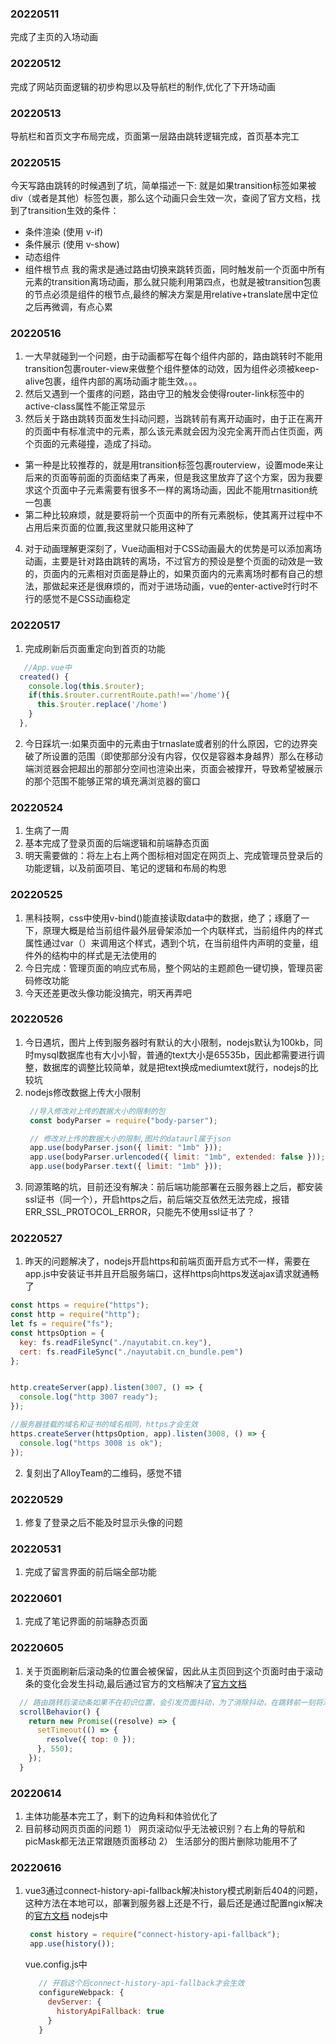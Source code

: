 ### 20220511
完成了主页的入场动画
### 20220512
完成了网站页面逻辑的初步构思以及导航栏的制作,优化了下开场动画
### 20220513
导航栏和首页文字布局完成，页面第一层路由跳转逻辑完成，首页基本完工
### 20220515
今天写路由跳转的时候遇到了坑，简单描述一下:
就是如果transition标签如果被div（或者是其他）标签包裹，那么这个动画只会生效一次，查阅了官方文档，找到了transition生效的条件：
- 条件渲染 (使用 v-if)
- 条件展示 (使用 v-show)
- 动态组件
- 组件根节点
我的需求是通过路由切换来跳转页面，同时触发前一个页面中所有元素的transition离场动画，那么就只能利用第四点，也就是被transition包裹的节点必须是组件的根节点,最终的解决方案是用relative+translate居中定位之后再微调，有点心累
### 20220516
1. 一大早就碰到一个问题，由于动画都写在每个组件内部的，路由跳转时不能用transition包裹router-view来做整个组件整体的动效，因为组件必须被keep-alive包裹，组件内部的离场动画才能生效。。。
2. 然后又遇到一个蛋疼的问题，路由守卫的触发会使得router-link标签中的active-class属性不能正常显示
3. 然后关于路由跳转页面发生抖动问题，当跳转前有离开动画时，由于正在离开的页面中有标准流中的元素，那么该元素就会因为没完全离开而占住页面，两个页面的元素碰撞，造成了抖动。
- 第一种是比较推荐的，就是用transition标签包裹routerview，设置mode来让后来的页面等前面的页面结束了再来，但是我这里放弃了这个方案，因为我要求这个页面中子元素需要有很多不一样的离场动画，因此不能用trnasition统一包裹
- 第二种比较麻烦，就是要将前一个页面中的所有元素脱标，使其离开过程中不占用后来页面的位置,我这里就只能用这种了
4. 对于动画理解更深刻了，Vue动画相对于CSS动画最大的优势是可以添加离场动画，主要是针对路由跳转的离场，不过官方的预设是整个页面的动效是一致的，页面内的元素相对页面是静止的，如果页面内的元素离场时都有自己的想法，那做起来还是很麻烦的，而对于进场动画，vue的enter-active时行时不行的感觉不是CSS动画稳定
### 20220517
1. 完成刷新后页面重定向到首页的功能
```javascript
   //App.vue中
  created() {
    console.log(this.$router);
    if(this.$router.currentRoute.path!=='/home'){
      this.$router.replace('/home')
    }
  },
```
2. 今日踩坑一:如果页面中的元素由于trnaslate或者别的什么原因，它的边界突破了所设置的范围（即使那部分没有内容，仅仅是容器本身越界）那么在移动端浏览器会把超出的那部分空间也渲染出来，页面会被撑开，导致希望被展示的那个范围不能够正常的填充满浏览器的窗口
### 20220524
1. 生病了一周
2. 基本完成了登录页面的后端逻辑和前端静态页面
3. 明天需要做的：将左上右上两个图标相对固定在网页上、完成管理员登录后的功能逻辑，以及前面项目、笔记的逻辑和布局的构思

### 20220525
1. 黑科技啊，css中使用v-bind()能直接读取data中的数据，绝了；琢磨了一下，原理大概是给当前组件最外层骨架添加一个内联样式，当前组件内的样式属性通过var（）来调用这个样式，遇到个坑，在当前组件内声明的变量，组件外的结构中的样式是无法使用的
2. 今日完成：管理页面的响应式布局，整个网站的主题颜色一键切换，管理员密码修改功能
3. 今天还差更改头像功能没搞完，明天再弄吧

### 20220526
1. 今日遇坑，图片上传到服务器时有默认的大小限制，nodejs默认为100kb，同时mysql数据库也有大小小智，普通的text大小是65535b，因此都需要进行调整，数据库的调整比较简单，就是把text换成mediumtext就行，nodejs的比较坑
2. nodejs修改数据上传大小限制
   ```javascript
    //导入修改对上传的数据大小的限制的包
    const bodyParser = require("body-parser");

    // 修改对上传的数据大小的限制,图片的dataurl属于json
    app.use(bodyParser.json({ limit: "1mb" }));
    app.use(bodyParser.urlencoded({ limit: "1mb", extended: false }));
    app.use(bodyParser.text({ limit: "1mb" }));   
   ```
3. 同源策略的坑，目前还没有解决：前后端功能部署在云服务器上之后，都安装ssl证书（同一个），开启https之后，前后端交互依然无法完成，报错ERR_SSL_PROTOCOL_ERROR，只能先不使用ssl证书了？
### 20220527
1. 昨天的问题解决了，nodejs开启https和前端页面开启方式不一样，需要在app.js中安装证书并且开启服务端口，这样https向https发送ajax请求就通畅了
  ```javascript
  const https = require("https");
  const http = require("http");
  let fs = require("fs");
  const httpsOption = {
    key: fs.readFileSync("./nayutabit.cn.key"),
    cert: fs.readFileSync("./nayutabit.cn_bundle.pem")
  };


  http.createServer(app).listen(3007, () => {
    console.log("http 3007 ready");
  });

  //服务器挂载的域名和证书的域名相同，https才会生效
  https.createServer(httpsOption, app).listen(3008, () => {
    console.log("https 3008 is ok");
  });

  ```
2. 复刻出了AlloyTeam的二维码，感觉不错
### 20220529
1. 修复了登录之后不能及时显示头像的问题
### 20220531
1. 完成了留言界面的前后端全部功能
### 20220601
1. 完成了笔记界面的前端静态页面
### 20220605
1. 关于页面刷新后滚动条的位置会被保留，因此从主页回到这个页面时由于滚动条的变化会发生抖动,最后通过官方的文档解决了[官方文档](https://router.vuejs.org/zh/guide/advanced/scroll-behavior.html)
```javascript
  // 路由跳转后滚动条如果不在初识位置，会引发页面抖动，为了消除抖动，在跳转前一刻将滚动条手动初始化
  scrollBehavior() {
    return new Promise((resolve) => {
      setTimeout(() => {
        resolve({ top: 0 });
      }, 550);
    });
  }
```
### 20220614
1. 主体功能基本完工了，剩下的边角料和体验优化了
2. 目前移动网页页面的问题
 1） 网页滚动似乎无法被识别？右上角的导航和picMask都无法正常跟随页面移动
 2） 生活部分的图片删除功能用不了
### 20220616
1. vue3通过connect-history-api-fallback解决history模式刷新后404的问题，这种方法在本地可以，部署到服务器上还是不行，最后还是通过配置ngix解决的[官方文档](https://router.vuejs.org/zh/guide/essentials/history-mode.html)
   nodejs中
   ```javascript
    const history = require("connect-history-api-fallback");
    app.use(history());      
   ```
   vue.config.js中
   ```javascript
      // 开启这个后connect-history-api-fallback才会生效
      configureWebpack: {
        devServer: {
          historyApiFallback: true
        }
      }      
   ```
   
